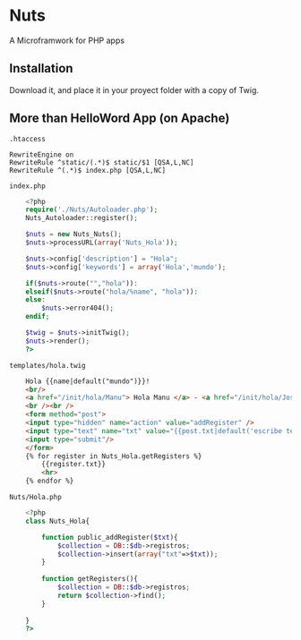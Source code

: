 Nuts
====

A Microframwork for PHP apps

## Installation

Download it, and place it in your proyect folder with a copy of Twig.

## More than HelloWord App (on Apache)

`.htaccess`

    RewriteEngine on
    RewriteRule ^static/(.*)$ static/$1 [QSA,L,NC]
    RewriteRule ^(.*)$ index.php [QSA,L,NC]

`index.php`

```php
    <?php
    require('./Nuts/Autoloader.php');
    Nuts_Autoloader::register();

    $nuts = new Nuts_Nuts();
    $nuts->processURL(array('Nuts_Hola'));

    $nuts->config['description'] = "Hola";
    $nuts->config['keywords'] = array('Hola','mundo');

    if($nuts->route("","hola")):
    elseif($nuts->route("hola/%name", "hola")): 
    else:
        $nuts->error404();
    endif;

    $twig = $nuts->initTwig();
    $nuts->render();
    ?>
```

    
`templates/hola.twig`

```html
    Hola {{name|default("mundo")}}!
    <br/>
    <a href="/init/hola/Manu"> Hola Manu </a> - <a href="/init/hola/Jose"> Hola Jose </a>
    <br /><br />
    <form method="post">
    <input type="hidden" name="action" value="addRegister" />
    <input type="text" name="txt" value="{{post.txt|default('escribe texto aqui')}}" /> 
    <input type="submit"/>
    </form>
    {% for register in Nuts_Hola.getRegisters %}
        {{register.txt}}
        <hr>
    {% endfor %}
```

`Nuts/Hola.php`

```php
    <?php
    class Nuts_Hola{

        function public_addRegister($txt){
            $collection = DB::$db->registros;
            $collection->insert(array("txt"=>$txt));
        }
        
        function getRegisters(){
            $collection = DB::$db->registros;
            return $collection->find();
        }
        
    }
    ?>
```
